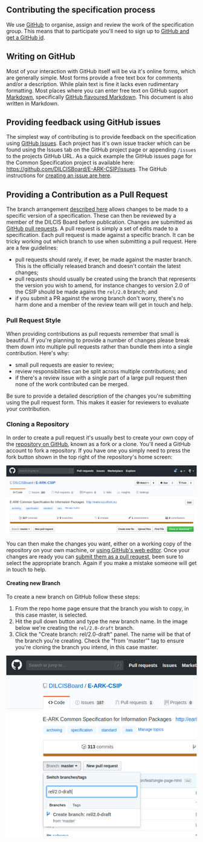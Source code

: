 ## Contributing the specification process
We use [GitHub](https://github.com/) to organise, assign and review the work of
the specification group. This means that to participate you'll need to sign up
to [GitHub and get a GitHub id](https://github.com/join).

## Writing on GitHub
Most of your interaction with GitHub itself will be via it's online forms, which
are generally simple. Most forms provide a free text box for comments and/or a
description. While plain text is fine it lacks even rudimentary formatting. Most
places where you can enter free text on GitHub support [Markdown](https://daringfireball.net/projects/markdown/), specifically [GitHub flavoured Markdown](https://guides.github.com/features/mastering-markdown/).
This document is also written in Markdown.

## Providing feedback using GitHub issues
The simplest way of contributing is to provide feedback on the specification using
[GitHub Issues](https://guides.github.com/features/issues/). Each project has it's
own issue tracker which can be found using the Issues tab on the GitHub project page
or appending `/issues` to the projects GitHub URL. As a quick example the GitHub
issues page for the Common Specification project is available here:
https://github.com/DILCISBoard/E-ARK-CSIP/issues. The GitHub instructions for
[creating an issue are here](https://help.github.com/en/articles/creating-an-issue).

## Providing a Contribution as a Pull Request
The branch arrangement [described here](GITHUB_GUIDE.md) allows changes to be made to a specific
version of a specification. These can then be reviewed by a member of the DILCIS
Board before publication. Changes are submitted as [GitHub pull requests](https://help.github.com/en/articles/about-pull-requests). A pull request
is simply a set of edits made to a specification. Each pull request is made against
a specific branch. It can be tricky working out which branch to use when submitting
a pull request. Here are a few guidelines:

- pull requests should rarely, if ever, be made against the master branch. This is
the officially released branch and doesn't contain the latest changes;
- pull requests should usually be created using the branch that represents the
version you wish to amend, for instance changes to version 2.0 of the CSIP should
be made agains the `rel/2.0` branch; and
- if you submit a PR against the wrong branch don't worry, there's no harm done and
a member of the review team will get in touch and help.

### Pull Request Style
When providing contributions as pull requests remember that small is beautiful. If you're
planning to provide a number of changes please break them down into multiple pull
requests rather than bundle them into a single contribution. Here's why:

- small pull requests are easier to review;
- review responsibilities can be split across multiple contributions; and
- if there's a review issue with a single part of a large pull request then none
of the work contributed can be merged.

Be sure to provide a detailed description of the changes you're submitting using the
pull request form. This makes it easier for reviewers to evaluate your contribution.
 
### Cloning a Repository
In order to create a pull request it's usually best to create your own copy of the
[repository on GitHub](https://help.github.com/en/articles/cloning-a-repository),
known as a fork or a clone. You'll need a GitHub account to fork a repository.
If you have one you simply need to press the fork button shown in the top right of
the repository's home screen:

![Cloning a repository](images/clone-repo.png "Cloning a GitHub repository.")

You can then make the changes you want, either on a working copy of the repository
on your own machine, or [using GitHub's web editor](https://help.github.com/en/articles/editing-files-in-your-repository). Once
your changes are ready you can [submit them as a pull request](https://help.github.com/en/articles/creating-a-pull-request), been sure to
select the appropriate branch. Again if you make a mistake someone will get in touch
to help.

#### Creating new Branch
To create a new branch on GitHub follow these steps:

1. From the repo home page ensure that the branch you wish to copy, in this case master, is selected.
2. Hit the pull down button and type the new branch name. In the image below we're creating the `rel/2.0-draft` branch.
3. Click the "Create branch: rel/2.0-draft" panel. The name will be that of the branch you're creating. Check the "from 'master'" tag to ensure you're cloning the branch you intend, in this case master.

![Release branch from master](images/new-branch.png "Create new branch from master.")
